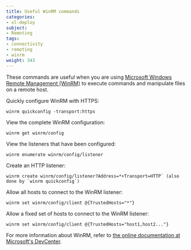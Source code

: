 ```yaml
---
title: Useful WinRM commands
categories:
- xl-deploy
subject:
- Remoting
tags:
- connectivity
- remoting
- winrm
weight: 343
---
```


These commands are useful when you are using <a href="http://msdn.microsoft.com/en-us/library/aa384426(v=vs.85).aspx">Microsoft Windows Remote Management (WinRM)</a> to execute commands and manipulate files on a remote host.

Quickly configure WinRM with HTTPS:

    winrm quickconfig -transport:https

View the complete WinRM configuration:

    winrm get winrm/config

View the listeners that have been configured:

    winrm enumerate winrm/config/listener

Create an HTTP listener:

    winrm create winrm/config/listener?Address=*+Transport=HTTP` (also done by `winrm quickconfig`)

Allow all hosts to connect to the WinRM listener:

    winrm set winrm/config/client @{TrustedHosts="*"}

Allow a fixed set of hosts to connect to the WinRM listener:

    winrm set winrm/config/client @{TrustedHosts="host1,host2..."}

For more information about WinRM, refer to <a href="http://msdn.microsoft.com/en-us/library/windows/desktop/aa384426(v=vs.85).aspx">the online documentation at Microsoft's DevCenter</a>.
